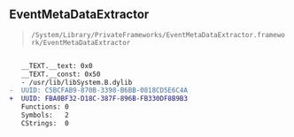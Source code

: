 ## EventMetaDataExtractor

> `/System/Library/PrivateFrameworks/EventMetaDataExtractor.framework/EventMetaDataExtractor`

```diff

   __TEXT.__text: 0x0
   __TEXT.__const: 0x50
   - /usr/lib/libSystem.B.dylib
-  UUID: C5BCFAB9-870B-3398-B6BB-0818CD5E6C4A
+  UUID: FBA0BF32-D18C-387F-896B-FB330DF8B9B3
   Functions: 0
   Symbols:   2
   CStrings:  0

```
